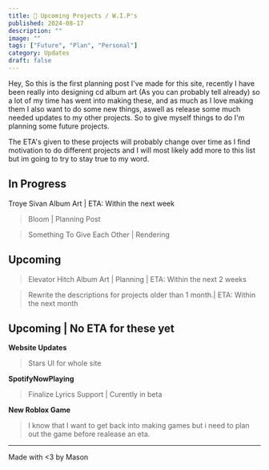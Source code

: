 ```yaml
---
title: 📌 Upcoming Projects / W.I.P's
published: 2024-08-17
description: ""
image: ""
tags: ["Future", "Plan", "Personal"]
category: Updates
draft: false
---
```

Hey,
So  this is the first planning post I've made for this site, recently I have been really into designing cd album art (As you can probably tell already) so a lot of my time has went into making these, and as much as I love making them I also want to do some new things, aswell as release some much needed updates to my other projects. So to give myself things to do I'm planning some future projects. 

The ETA's given to these projects will probably change over time as I find motivation to do different projects and I will most likely add more to this list but im going to try to stay true to my word.

## In Progress
Troye Sivan Album Art | ETA: Within the next week
>Bloom | Planning Post
  
>Something To Give Each Other | Rendering

## Upcoming
>Elevator Hitch Album Art | Planning | ETA: Within the next 2 weeks

>Rewrite the descriptions for projects older than 1 month.| ETA: Within  the next month

## Upcoming | No ETA for these yet
**Website Updates**
>Stars UI for whole site

**SpotifyNowPlaying**
>Finalize Lyrics Support | Curently in beta

**New Roblox Game**
>I know that I want to get back into making games but i need to plan out the game before realease an eta.

---

Made with <3 by Mason
